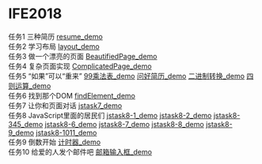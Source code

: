 # IFE2018
任务1 三种简历
 [resume_demo](https://levinharris.github.io/IFE2018/Resume/resume.html)   
任务2 学习布局
 [layout_demo](https://levinharris.github.io/IFE2018/Layout/layout.html)   
任务3 做一个漂亮的页面
 [BeautifiedPage_demo](https://levinharris.github.io/IFE2018/Beautifiedpage/beautifiedpage.html)   
任务4 复杂页面实现
 [ComplicatedPage_demo](https://levinharris.github.io/IFE2018/ComplicatedPage/complicatedpage.html)  
任务5 “如果”可以“重来”
 [99乘法表_demo](https://levinharris.github.io/IFE2018/FirstJS/99multiplicationTable.html)  [问好简历_demo](https://levinharris.github.io/IFE2018/FirstJS/greetingResume.html)  [二进制转换_demo](https://levinharris.github.io/IFE2018/FirstJS/ConvertToBinarySystem.html)  [四则运算_demo](https://levinharris.github.io/IFE2018/FirstJS/arithmetic.html)  
 任务6 找到那个DOM
 [findElement_demo](https://levinharris.github.io/IFE2018/FirstJS/findElement.html)  
 任务7 让你和页面对话
 [jstask7_demo](https://levinharris.github.io/IFE2018/JStask7/JStask7.html)  
 任务8 JavaScript里面的居民们
 [jstask8-1_demo](https://levinharris.github.io/IFE2018/JStask8/JStask8-1.html)  [jstask8-2_demo](https://levinharris.github.io/IFE2018/JStask8/JStask8-2.html)  [jstask8-345_demo](https://levinharris.github.io/IFE2018/JStask8/JStask8-345.html)  [jstask8-6_demo](https://levinharris.github.io/IFE2018/JStask8/JStask8-6.html)  [jstask8-7_demo](https://levinharris.github.io/IFE2018/JStask8/JStask8-7.html)  [jstask8-8_demo](https://levinharris.github.io/IFE2018/JStask8/JStask8-8.html)  [jstask8-9_demo](https://levinharris.github.io/IFE2018/JStask8/JStask8-9.html)  [jstask8-1011_demo](https://levinharris.github.io/IFE2018/JStask8/JStask8-1011.html)        
 任务9 倒数开始 
 [计时器_demo](https://levinharris.github.io/IFE2018/JStask9/JStask9.html)   
 任务10 给爱的人发个邮件吧
 [邮箱输入框_demo](https://levinharris.github.io/IFE2018/JStask10/JStask10.html)